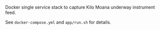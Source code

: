 Docker single service stack to capture Kilo Moana underway
instrument feed.

See `docker-compose.yml` and `app/run.sh` for details.

